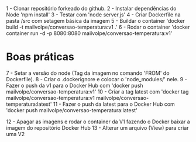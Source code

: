 1 - Clonar repositório forkeado do github.
2 - Instalar dependências do Node 'npm install'
3 - Testar com 'node server.js'
4 - Criar Dockerfile na pasta /src com setagem básica da imagem
5 - Buildar o container 'docker build -t mailvolpe/conversao-temperatura:v1 .'
6 - Rodar o container 'docker container run -d -p 8080:8080 mailvolpe/conversao-temperatura:v1'

# Boas práticas

7 - Setar a versão do node (Tag da imagem no comando 'FROM' do Dockerfile).
8 - Criar o .dockerignore e colocar o 'node_modules/' nele.
9 - Fazer o push da v1 para o Docker Hub com 'docker push mailvolpe/conversao-temperatura:v1'
10 - Criar a tag latest com 'docker tag mailvolpe/conversao-temperatura:v1 mailvolpe/conversao-temperatura:latest'
11 - Fazer o push da latest para o Docker Hub com 'docker push mailvolpe/conversao-temperatura:latest'

12 - Apagar as imagens e rodar o container da V1 fazendo o Docker baixar a imagem do repositório Docker Hub
13 - Alterar um arquivo (View) para criar uma V2
